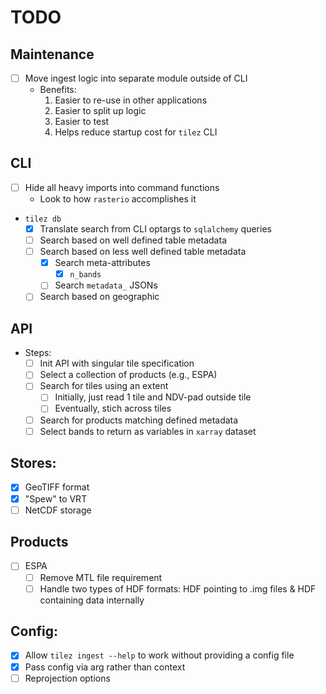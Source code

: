 # TODO

## Maintenance
* [ ] Move ingest logic into separate module outside of CLI
    * Benefits:
        1. Easier to re-use in other applications
        2. Easier to split up logic
        3. Easier to test
        4. Helps reduce startup cost for `tilez` CLI

## CLI
* [ ] Hide all heavy imports into command functions
    * Look to how `rasterio` accomplishes it
* `tilez db`
    * [x] Translate search from CLI optargs to `sqlalchemy` queries
    * [ ] Search based on well defined table metadata
    * [ ] Search based on less well defined table metadata
        * [x] Search meta-attributes
            * [x] `n_bands`
        * [ ] Search `metadata_` JSONs
    * [ ] Search based on geographic

## API
* Steps:
    * [ ] Init API with singular tile specification
    * [ ] Select a collection of products (e.g., ESPA)
    * [ ] Search for tiles using an extent
        * [ ] Initially, just read 1 tile and NDV-pad outside tile
        * [ ] Eventually, stich across tiles
    * [ ] Search for products matching defined metadata
    * [ ] Select bands to return as variables in `xarray` dataset

## Stores:
* [x] GeoTIFF format
* [x] "Spew" to VRT
* [ ] NetCDF storage

## Products
* [ ] ESPA
    * [ ] Remove MTL file requirement
    * [ ] Handle two types of HDF formats: HDF pointing to .img files & HDF containing data internally

## Config:
* [x] Allow `tilez ingest --help` to work without providing a config file
* [x] Pass config via arg rather than context
* [ ] Reprojection options
